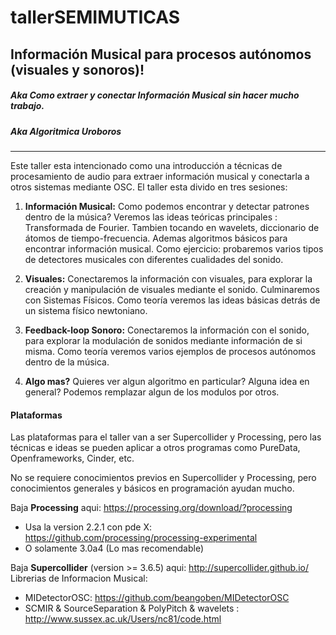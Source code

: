 tallerSEMIMUTICAS
=================

## Información Musical para procesos autónomos (visuales y sonoros)!
##### Aka Como extraer y conectar Información Musical sin hacer mucho trabajo.
##### Aka Algoritmica Uroboros
___

Este taller esta intencionado como una introducción a técnicas de procesamiento de audio para extraer información musical y conectarla a otros sistemas mediante OSC.
El taller esta divido en tres sesiones:

1. **Información Musical:** Como podemos encontrar y detectar patrones dentro de la música? Veremos las ideas teóricas principales : Transformada de Fourier.
Tambien tocando en wavelets, diccionario de átomos de tiempo-frecuencia. Ademas algoritmos básicos para encontrar información musical. Como ejercicio: probaremos varios tipos de detectores musicales con diferentes cualidades del sonido. 

2. **Visuales:** Conectaremos la información con visuales, para explorar la creación y manipulación de visuales mediante el sonido. Culminaremos con Sistemas Físicos. Como teoría veremos las ideas básicas detrás de un sistema físico newtoniano.

3. **Feedback-loop Sonoro:** Conectaremos la información con el sonido, para explorar la modulación de sonidos mediante información de si misma. Como teoría veremos varios ejemplos de procesos autónomos dentro de la música.

4. **Algo mas?** Quieres ver algun algoritmo en particular? Alguna idea en general? Podemos remplazar algun de los modulos por otros. 

#### Plataformas

Las plataformas para el taller van a ser Supercollider y Processing, pero las técnicas e ideas se pueden aplicar a otros programas como PureData, Openframeworks, Cinder, etc.

No se requiere conocimientos previos en Supercollider y Processing, pero conocimientos generales y básicos en programación ayudan mucho.

Baja **Processing** aqui: https://processing.org/download/?processing
* Usa la version 2.2.1 con pde X: https://github.com/processing/processing-experimental
* O solamente 3.0a4 (Lo mas recomendable)

Baja **Supercollider** (version >= 3.6.5) aqui: http://supercollider.github.io/
Librerias de Informacion Musical:
* MIDetectorOSC: https://github.com/beangoben/MIDetectorOSC
* SCMIR & SourceSeparation & PolyPitch & wavelets : http://www.sussex.ac.uk/Users/nc81/code.html 


